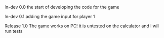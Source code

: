 In-dev 0.0
    the start of developing the code for the game

In-dev 0.1
    adding the game input for player 1

Release 1.0
    The game works on PC!
    it is untested on the calculator and I will run tests